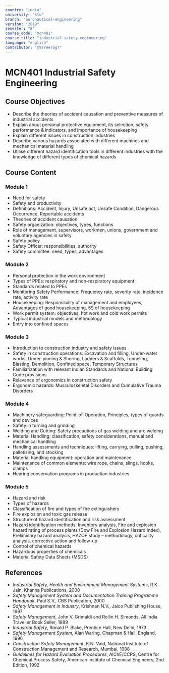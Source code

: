 ```yaml
---
country: "india"
university: "ktu"
branch: "aeronautical-engineering"
version: "2019"
semester: "8"
course_code: "mcn401"
course_title: "industrial-safety-engineering"
language: "english"
contributor: "@9sreerag7"
---
```


# MCN401 Industrial Safety Engineering

## Course Objectives

- Describe the theories of accident causation and preventive measures of industrial accidents  
- Explain about personal protective equipment, its selection, safety performance & indicators, and importance of housekeeping  
- Explain different issues in construction industries  
- Describe various hazards associated with different machines and mechanical material handling  
- Utilise different hazard identification tools in different industries with the knowledge of different types of chemical hazards  

## Course Content

### Module 1

- Need for safety  
- Safety and productivity  
- Definitions: Accident, Injury, Unsafe act, Unsafe Condition, Dangerous Occurrence, Reportable accidents  
- Theories of accident causation  
- Safety organization: objectives, types, functions  
- Role of management, supervisors, workmen, unions, government and voluntary agencies in safety  
- Safety policy  
- Safety Officer: responsibilities, authority  
- Safety committee: need, types, advantages  

### Module 2

- Personal protection in the work environment  
- Types of PPEs: respiratory and non-respiratory equipment  
- Standards related to PPEs  
- Monitoring Safety Performance: Frequency rate, severity rate, incidence rate, activity rate  
- Housekeeping: Responsibility of management and employees, Advantages of good housekeeping, 5S of housekeeping  
- Work permit system: objectives, hot work and cold work permits  
- Typical industrial models and methodology  
- Entry into confined spaces  

### Module 3

- Introduction to construction industry and safety issues  
- Safety in construction operations: Excavation and filling, Under-water works, Under-pinning & Shoring, Ladders & Scaffolds, Tunneling, Blasting, Demolition, Confined space, Temporary Structures  
- Familiarization with relevant Indian Standards and National Building Code provisions  
- Relevance of ergonomics in construction safety  
- Ergonomic hazards: Musculoskeletal Disorders and Cumulative Trauma Disorders  

### Module 4

- Machinery safeguarding: Point-of-Operation, Principles, types of guards and devices  
- Safety in turning and grinding  
- Welding and Cutting: Safety precautions of gas welding and arc welding  
- Material Handling: classification, safety considerations, manual and mechanical handling  
- Handling assessments and techniques: lifting, carrying, pulling, pushing, palletizing, and stocking  
- Material handling equipment: operation and maintenance  
- Maintenance of common elements: wire rope, chains, slings, hooks, clamps  
- Hearing conservation programs in production industries  

### Module 5

- Hazard and risk  
- Types of hazards  
- Classification of fire and types of fire extinguishers  
- Fire explosion and toxic gas release  
- Structure of hazard identification and risk assessment  
- Hazard identification methods: Inventory analysis, Fire and explosion hazard rating of process plants (Dow Fire and Explosion Hazard Index), Preliminary hazard analysis, HAZOP study – methodology, criticality analysis, corrective action and follow-up  
- Control of chemical hazards  
- Hazardous properties of chemicals  
- Material Safety Data Sheets (MSDS)  

## References

- *Industrial Safety, Health and Environment Management Systems*, R.K. Jain, Khanna Publications, 2000  
- *Safety Management System and Documentation Training Programme Handbook*, Paul S.V., CBS Publication, 2000  
- *Safety Management in Industry*, Krishnan N.V., Jaico Publishing House, 1997  
- *Safety Management*, John V. Grimaldi and Rollin H. Simonds, All India Traveller Book Seller, 1989  
- *Industrial Safety*, Ronald P. Blake, Prentice Hall, New Delhi, 1973  
- *Safety Management System*, Alan Waring, Chapman & Hall, England, 1996  
- *Construction Safety Management*, K.N. Vaid, National Institute of Construction Management and Research, Mumbai, 1988  
- *Guidelines for Hazard Evaluation Procedures*, AIChE/CCPS, Centre for Chemical Process Safety, American Institute of Chemical Engineers, 2nd Edition, 1992  
